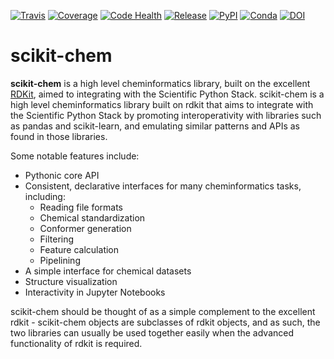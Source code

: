 [![Travis](https://img.shields.io/travis/richlewis42/scikit-chem.svg?style=flat-square)](https://travis-ci.org/richlewis42/scikit-chem)
[![Coverage](https://img.shields.io/scrutinizer/coverage/g/richlewis42/scikit-chem.svg?style=flat-square)](https://scrutinizer-ci.com/g/richlewis42/scikit-chem)
[![Code Health](https://img.shields.io/scrutinizer/g/richlewis42/scikit-chem.svg?style=flat-square)](https://scrutinizer-ci.com/g/richlewis42/scikit-chem/)
[![Release](https://img.shields.io/pypi/v/scikit-chem.svg?style=flat-square)](https://github.com/richlewis42/scikit-chem/releases)
[![PyPI](https://img.shields.io/pypi/dm/scikit-chem.svg?style=flat-square)](https://pypi.python.org/pypi/scikit-chem)
[![Conda](https://anaconda.org/richlewis/scikit-chem/badges/installer/conda.svg)](https://anaconda.org/richlewis/scikit-chem)
[![DOI](https://zenodo.org/badge/4513/richlewis42/scikit-chem.svg?style=flat-square)](https://zenodo.org/badge/latestdoi/4513/richlewis42/scikit-chem)

# scikit-chem

**scikit-chem** is a high level cheminformatics library, built on the excellent [RDKit](https://github.com/rdkit/rdkit), aimed to integrating with the Scientific Python Stack.
scikit-chem is a high level cheminformatics library built on rdkit that aims to integrate with the Scientific Python Stack by promoting interoperativity with libraries such as pandas and scikit-learn, and emulating similar patterns and APIs as found in those libraries.

Some notable features include:

- Pythonic core API
- Consistent, declarative interfaces for many cheminformatics tasks, including:
  - Reading file formats
  - Chemical standardization
  - Conformer generation
  - Filtering
  - Feature calculation
  - Pipelining
- A simple interface for chemical datasets
- Structure visualization
- Interactivity in Jupyter Notebooks

scikit-chem should be thought of as a simple complement to the excellent rdkit - scikit-chem objects are subclasses of rdkit objects, and as such, the two libraries can usually be used together easily when the advanced functionality of rdkit is required.
